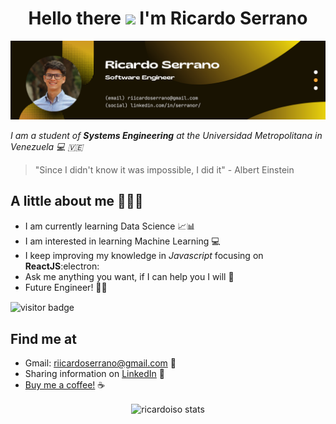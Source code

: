 
<!--
**ricardoiso/ricardoiso** is a ✨ _special_ ✨ repository because its `README.md` (this file) appears on your GitHub profile.
-->

<div align = "center"><h1> Hello there <a href="https://www.linkedin.com/in/serranor/"><img src="https://media.giphy.com/media/hvRJCLFzcasrR4ia7z/giphy.gif" width="5%"></a> I'm Ricardo Serrano</h1></div>

<img src="/rs-banner.png" alt="Banner image from Ricardo Serrano - Software Engineer">

*I am a student of **Systems Engineering** at the Universidad Metropolitana in Venezuela :computer: :venezuela:*

>"Since I didn't know it was impossible, I did it"
>  \- Albert Einstein

## A little about me :superhero_man::ocean:
- I am currently learning Data Science :chart_with_upwards_trend::bar_chart:
- I am interested in learning Machine Learning :computer:
- I keep improving my knowledge in *Javascript* focusing on **ReactJS**:electron:
- Ask me anything you want, if I can help you I will :speech_balloon:
- Future Engineer! :man_student:
<p align="left"> <img align="center" alt="visitor badge" width="80px" src="https://visitor-badge.glitch.me/badge?page_id=ricardoiso.visitor-badge" alt="ricardoiso visitors"/></p>

## Find me at
- Gmail: riicardoserrano@gmail.com :email:
- Sharing information on <a href="https://www.linkedin.com/in/serranor/">LinkedIn</a> :briefcase:
- <a href="https://www.buymeacoffee.com/ricardoiso">Buy me a coffee!</a> ☕

<div align="center"><img align="center" src="https://github-readme-stats.vercel.app/api?username=ricardoiso&show_icons=true&locale=en" alt="ricardoiso stats" />
</div>


<!-----------------------------------------------------------------------------------------------------------

Here are some ideas to get you started:

- 🔭 I’m currently working on ...
- 🌱 I’m currently learning ...
- 👯 I’m looking to collaborate on ...
- 🤔 I’m looking for help with ...
- 💬 Ask me about ...
- 📫 How to reach me: ...
- 😄 Pronouns: ...
- ⚡ Fun fact: ...
this should change
-->
